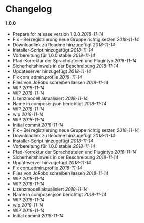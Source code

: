 # Changelog

#### 1.0.0

* Prepare for release version 1.0.0 *2018-11-14*
* Fix - Bei registrierung neue Gruppe richtig setzen *2018-11-14*
* Downloadlink zu Readme hinzugefügt *2018-11-14*
* Installer-Script hinzugefügt *2018-11-14*
* Vorbereitung für 1.0.0 stable *2018-11-14*
* Pfad-Korrektur der Sprachdateien und Plugintyp *2018-11-14*
* Sicherheitshinweis in der Beschreibung *2018-11-14*
* Updateserver hinzugefügt *2018-11-14*
* Fix com_admin.profile *2018-11-14*
* Files von JoRobo schreiben lassen *2018-11-14*
* WIP *2018-11-14*
* WIP *2018-11-14*
* Lizenzmodell aktualisiert *2018-11-14*
* Name in composer.json berichtigt *2018-11-14*
* WIP *2018-11-14*
* wip *2018-11-14*
* WIP *2018-11-14*
* Initial commit *2018-11-14*
* Fix - Bei registrierung neue Gruppe richtig setzen *2018-11-14*
* Downloadlink zu Readme hinzugefügt *2018-11-14*
* Installer-Script hinzugefügt *2018-11-14*
* Vorbereitung für 1.0.0 stable *2018-11-14*
* Pfad-Korrektur der Sprachdateien und Plugintyp *2018-11-14*
* Sicherheitshinweis in der Beschreibung *2018-11-14*
* Updateserver hinzugefügt *2018-11-14*
* Fix com_admin.profile *2018-11-14*
* Files von JoRobo schreiben lassen *2018-11-14*
* WIP *2018-11-14*
* WIP *2018-11-14*
* Lizenzmodell aktualisiert *2018-11-14*
* Name in composer.json berichtigt *2018-11-14*
* WIP *2018-11-14*
* wip *2018-11-14*
* WIP *2018-11-14*
* Initial commit *2018-11-14*
